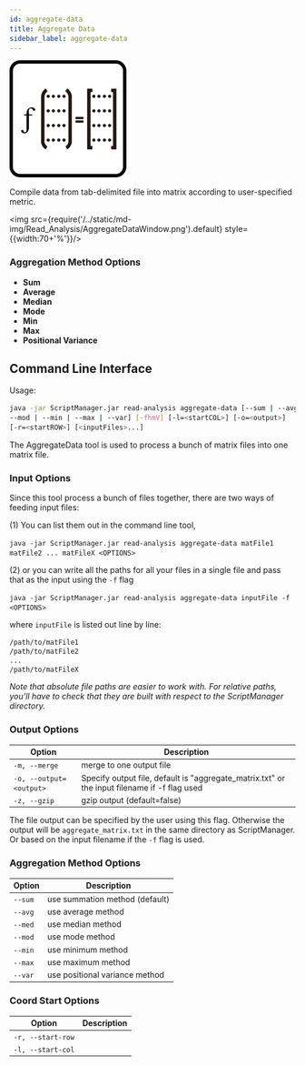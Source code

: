 ```yaml
---
id: aggregate-data
title: Aggregate Data
sidebar_label: aggregate-data
---
```


![aggregate-data](/../static/icons/Read_Analysis/AggregateData_square.svg)

Compile data from tab-delimited file into matrix according to user-specified
metric.

<img src={require('/../static/md-img/Read_Analysis/AggregateDataWindow.png').default} style={{width:70+'%'}}/>

### Aggregation Method Options

* **Sum**
* **Average**
* **Median**
* **Mode**
* **Min**
* **Max**
* **Positional Variance**

## Command Line Interface

Usage:
```bash
java -jar ScriptManager.jar read-analysis aggregate-data [--sum | --avg | --med |
--mod | --min | --max | --var] [-fhmV] [-l=<startCOL>] [-o=<output>]
[-r=<startROW>] [<inputFiles>...]
```

The AggregateData tool is used to process a bunch of matrix files into one matrix file.


### Input Options

Since this tool process a bunch of files together, there are two ways of feeding input files:

(1) You can list them out in the command line tool,

`java -jar ScriptManager.jar read-analysis aggregate-data matFile1 matFile2 ... matFileX <OPTIONS>`

(2) or you can write all the paths for all your files in a single file and pass that as the input using the `-f` flag

`java -jar ScriptManager.jar read-analysis aggregate-data inputFile -f <OPTIONS>`

where `inputFile` is listed out line by line:

```
/path/to/matFile1
/path/to/matFile2
...
/path/to/matFileX
```

_Note that absolute file paths are easier to work with. For relative paths, you'll have to check that they are built with respect to the ScriptManager directory._


### Output Options

| Option | Description |
| ------ | ----------- |
| `-m, --merge` | merge to one output file |
| `-o, --output=<output>` | Specify output file, default is "aggregate_matrix.txt" or the input filename if -f flag used |
| `-z, --gzip`            | gzip output (default=false) |

The file output can be specified by the user using this flag. Otherwise the output will be `aggregate_matrix.txt` in the same directory as ScriptManager. Or based on the input filename if the `-f` flag is used.


### Aggregation Method Options

| Option | Description |
| ------ | ----------- |
| `--sum` | use summation method (default) |
| `--avg` | use average method |
| `--med` | use median method |
| `--mod` | use mode method |
| `--min` | use minimum method |
| `--max` | use maximum method |
| `--var` | use positional variance method |



### Coord Start Options

| Option | Description |
| ------ | ----------- |
| `-r, --start-row` |  |
| `-l, --start-col` |  |

[file-format]:/docs/Guides/Getting-Started/file-formats
